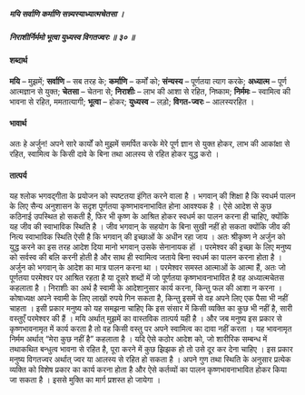 ##### मयि सर्वाणि कर्माणि सन्न्यस्याध्यात्मचेतसा ।
##### निराशीर्निर्ममो भूत्वा युध्यस्व विगतज्वरः ॥ ३० ॥

#### शब्दार्थ

**मयि** – मुझमें; **सर्वाणि** – सब तरह के; **कर्माणि** – कर्मों को; **संन्यस्य** – पूर्णतया त्याग करके; **अध्यात्म** – पूर्ण आत्मज्ञान से  युक्त; **चेतसा** – चेतना से; **निराशीः** – लाभ की आशा से रहित, निष्काम; **निर्ममः** – स्वामित्व की भावना से रहित, ममतात्यागी; **भूत्वा** – होकर; **युध्यस्व** – लड़ो; **विगत-ज्वरः** – आलस्यरहित ।

#### भावार्थ

अतः हे अर्जुन! अपने सारे कार्यों को मुझमें समर्पित करके मेरे पूर्ण ज्ञान से युक्त होकर, लाभ की आकांक्षा से रहित, स्वामित्व के किसी दावे के बिना तथा आलस्य से रहित होकर युद्ध करो ।

#### तात्पर्य

यह श्लोक भगवद्गीता के प्रयोजन को स्पष्टतया इंगित करने वाला है । भगवान् की शिक्षा है कि स्वधर्म पालन के लिए सैन्य अनुशासन के सदृश पूर्णतया कृष्णभावनाभावित होना आवश्यक है । ऐसे आदेश से कुछ कठिनाई उपस्थित हो सकती है, फिर भी कृष्ण के आश्रित होकर स्वधर्म का पालन करना ही चाहिए, क्योंकि यह जीव की स्वाभाविक स्थिति है । जीव भगवान् के सहयोग के बिना सुखी नहीं हो सकता क्योंकि जीव की नित्य स्वाभाविक स्थिति ऐसी है कि भगवान् की इच्छाओं के अधीन रहा जाय । अतः श्रीकृष्ण ने अर्जुन को युद्ध करने का इस तरह आदेश दिया मानो भगवान् उसके सेनानायक हों । परमेश्वर की इच्छा के लिए मनुष्य को सर्वस्व की बलि करनी होती है और साथ ही स्वामित्व जताये बिना स्वधर्म का पालन करना होता है । अर्जुन को भगवान् के आदेश का मात्र पालन करना था । परमेश्वर समस्त आत्माओं के आत्मा हैं, अतः जो पूर्णतया परमेश्वर पर आश्रित रहता है या दूसरे शब्दों में जो पूर्णतया कृष्णभावनाभावित है वह अध्यात्मचेतस कहलाता है । निराशीः का अर्थ है स्वामी के आदेशानुसार कार्य करना, किन्तु फल की आशा न करना । कोषाध्यक्ष अपने स्वामी के लिए लाखों रुपये गिन सकता है, किन्तु इसमें से वह अपने लिए एक पैसा भी नहीं चाहता । इसी प्रकार मनुष्य को यह समझना चाहिए कि इस संसार में किसी व्यक्ति का कुछ भी नहीं है, सारी वस्तुएँ परमेश्वर की हैं । मयि अर्थात् मुझमें का वास्तविक तात्पर्य यही है । और जब मनुष्य इस प्रकार से कृष्णभावनामृत में कार्य करता है तो वह किसी वस्तु पर अपने स्वामित्व का दावा नहीं करता । यह भावनामृत निर्मम अर्थात् “मेरा कुछ नहीं है” कहलाता है । यदि ऐसे कठोर आदेश को, जो शारीरिक सम्बन्ध में तथाकथित बन्धुत्व भावना से रहित है, पूरा करने में कुछ झिझक हो तो उसे दूर कर देना चाहिए । इस प्रकार मनुष्य विगतज्वर अर्थात् ज्वर या आलस्य से रहित हो सकता है । अपने गुण तथा स्थिति के अनुसार प्रत्येक व्यक्ति को विशेष प्रकार का कार्य करना होता है और ऐसे कर्तव्यों का पालन कृष्णभावनाभावित होकर किया जा सकता है । इससे मुक्ति का मार्ग प्रशस्त हो जायेगा ।
